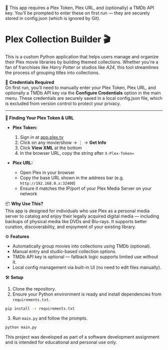 🔐 This app requires a Plex Token, Plex URL, and (optionally) a TMDb API key. You’ll be prompted to enter these on first run — they are securely stored in config.json (which is ignored by Git).
# Plex Collection Builder 🎬

This is a custom Python application that helps users manage and organize their Plex movie libraries by building themed collections. Whether you're a fan of franchises like *Harry Potter* or studios like *A24*, this tool streamlines the process of grouping titles into collections.


🔐 **Credentials Required**  
On first run, you’ll need to manually enter your Plex Token, Plex URL, and optionally a TMDb API key via the **Configure Credentials** option in the main menu. These credentials are securely saved in a local config.json file, which is excluded from version control to protect your privacy.

---

**📎 Finding Your Plex Token & URL**

- **Plex Token:**  
  1. Sign in at [app.plex.tv](https://app.plex.tv)  
  2. Click on any movie/show → ⋮ → **Get Info**  
  3. Click **View XML** at the bottom  
  4. In the browser URL, copy the string after `X-Plex-Token=`

- **Plex URL:**  
  - Open Plex in your browser  
  - Copy the base URL shown in the address bar (e.g. `http://192.168.0.x:32400`)  
  - Ensure it matches the IP/port of your Plex Media Server on your network

📦 **Why Use This?**  
This app is designed for individuals who use Plex as a personal media server to catalog and enjoy their legally acquired digital media — including backups of physical media like DVDs and Blu-rays. It supports better curation, discoverability, and enjoyment of your existing library.

⚙️ **Features**
- Automatically group movies into collections using TMDb (optional).
- Manual entry and studio-based collection options.
- TMDb API key is optional — fallback logic supports limited use without it.
- Local config management via built-in UI (no need to edit files manually).

🛠️ **Setup**
1. Clone the repository.
2. Ensure your Python environment is ready and install dependencies from `requirements.txt`.

```bash
pip install -r requirements.txt
```

3. Run `main.py` and follow the prompts.

```bash
python main.py
```

This project was developed as part of a software development assignment and is intended for educational and personal use only.